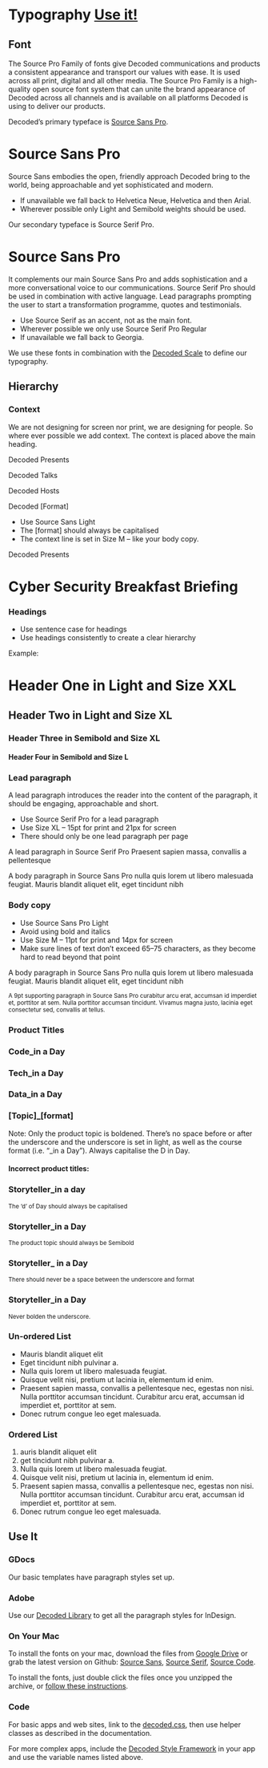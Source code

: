# Typography [Use it!](#use-it)

## Font
The Source Pro Family of fonts give Decoded communications and products a consistent appearance and transport our values with ease.
It is used across all print, digital and all other media. The Source Pro Family is a high-quality open source font system  that can unite the brand appearance of Decoded across all channels and is available on all platforms Decoded is using to deliver our products.

Decoded’s primary typeface is [Source Sans Pro](http://sourcesanspro.com/).

<div class="example">
  <h1>Source Sans Pro</h1>
</div>

Source Sans embodies the open, friendly approach Decoded bring to the world, being approachable and yet sophisticated and modern.

- If unavailable we fall back to Helvetica Neue, Helvetica and then Arial.
- Wherever possible only Light and Semibold weights should be used.

Our secondary typeface is Source Serif Pro.

<div class="example">
  <h1 class="serif">Source Sans Pro</h1>
</div>

It complements our main Source Sans Pro and adds sophistication and a more conversational voice to our communications. Source Serif Pro should be used in combination with active language. Lead paragraphs prompting the user to start a transformation programme, quotes and testimonials.

- Use Source Serif as an accent, not as the main font.
- Wherever possible we only use Source Serif Pro Regular
- If unavailable we fall back to Georgia.

We use these fonts in combination with the [Decoded Scale](/pages/scale) to define our typography.

## Hierarchy

### Context
We are not designing for screen nor print, we are designing for people. So where ever possible we add context.
The context is placed above the main heading.

<span class="context">Decoded Presents</span>

<span class="context">Decoded Talks</span>

<span class="context">Decoded Hosts</span>

<span class="context">Decoded [Format]</span>


- Use Source Sans Light
- The [format] should always be capitalised
- The context line is set in Size M &ndash; like your body copy.

<div class="example">
  <span class="context">Decoded Presents</span>
  <h1>Cyber Security Breakfast Briefing</h1>
</div>

### Headings

- Use sentence case for headings
- Use headings consistently to create a clear hierarchy

Example:

<div class="example">
  <h1>Header One in Light and Size XXL</h1>
  <h2>Header Two in Light and Size XL</h2>
  <h3>Header Three in Semibold and Size XL</h3>
  <h4>Header Four in Semibold and Size L</h4>
</div>




### Lead paragraph

A lead paragraph introduces the reader into the content of the paragraph, it should be engaging, approachable and short.

- Use Source Serif Pro for a lead paragraph
- Use Size XL &ndash; 15pt for print and 21px for screen
- There should only be one lead paragraph per page

<div class="example">
  <p class="lead">A lead paragraph in Source Serif Pro Praesent sapien massa, convallis a pellentesque</p>
  <p>A body paragraph in Source Sans Pro nulla quis lorem ut libero malesuada feugiat. Mauris blandit aliquet elit, eget tincidunt nibh</p>
</div>



### Body copy

- Use Source Sans Pro Light
- Avoid using bold and italics
- Use Size M &ndash; 11pt for print and 14px for screen
- Make sure lines of text don’t exceed 65–75 characters, as they become hard to read beyond that point

<div class="example">
  <p>A body paragraph in Source Sans Pro nulla quis lorem ut libero malesuada feugiat. Mauris blandit aliquet elit, eget tincidunt nibh</p>
  <small>A 9pt supporting paragraph in Source Sans Pro curabitur arcu erat, accumsan id imperdiet et, porttitor at sem. Nulla porttitor accumsan tincidunt. Vivamus magna justo, lacinia eget consectetur sed, convallis at tellus.</small>
</div>

### Product Titles

<div class="example">
  <h3 class="courseName">Code<span>&#95;in a Day</span></h3>
  <h3 class="courseName">Tech<span>&#95;in a Day</span></h3>
  <h3 class="courseName">Data<span>&#95;in a Day</span></h3>
  <h3 class="courseName">[Topic]<span>&#95;[format]</span></h3>
</div>
  <p>Note: Only the product topic is boldened. There’s no space before or after the underscore and the underscore is set in light, as well as the course format (i.e. “&#95;in a Day”). Always capitalise the D in Day.</p>

  <h4>Incorrect product titles:</h4>

<div class="example">
  <h3 class="courseName">Storyteller<span>&#95;in a day<span></h3>
  <small>The ‘d’ of Day should always be capitalised</small>

  <h3>Storyteller&#95;in a Day</h3>
  <small>The product topic should always be Semibold</small>

  <h3 class="courseName">Storyteller<span>&#95; in a Day</span></h3>
  <small>There should never be a space between the underscore and format</small>

  <h3 class="courseName">Storyteller&#95;<span>in a Day</span></h3>
  <small>Never bolden the underscore.</small>
</div>

### Un-ordered List
- Mauris blandit aliquet elit
- Eget tincidunt nibh pulvinar a.
- Nulla quis lorem ut libero malesuada feugiat.
- Quisque velit nisi, pretium ut lacinia in, elementum id enim.
- Praesent sapien massa, convallis a pellentesque nec, egestas non nisi. Nulla porttitor accumsan tincidunt. Curabitur arcu erat, accumsan id imperdiet et, porttitor at sem.
- Donec rutrum congue leo eget malesuada.

### Ordered List
1. auris blandit aliquet elit
2. get tincidunt nibh pulvinar a.
3. Nulla quis lorem ut libero malesuada feugiat.
4. Quisque velit nisi, pretium ut lacinia in, elementum id enim.
5. Praesent sapien massa, convallis a pellentesque nec, egestas non nisi. Nulla porttitor accumsan tincidunt. Curabitur arcu erat, accumsan id imperdiet et, porttitor at sem.
6. Donec rutrum congue leo eget malesuada.



## Use It

### GDocs

Our basic templates have paragraph styles set up.

### Adobe

Use our [Decoded Library](http://adobe.ly/1Lst3EU) to get all the paragraph styles for InDesign.

### On Your Mac

To install the fonts on your mac, download the files from [Google Drive](https://drive.google.com/a/decoded.co/folderview?id=0B7zlrpAcS_XNQlA1bV91cHNudWM&usp=sharing)
or grab the latest version on Github: [Source Sans](https://github.com/adobe-fonts/source-sans-pro), [Source Serif](https://github.com/adobe-fonts/source-sans-pro), [Source Code](https://github.com/adobe-fonts/source-code-pro).

To install the fonts, just double click the files once you unzipped the archive, or [follow these instructions](https://support.apple.com/en-gb/HT201749).

### Code

For basic apps and web sites, link to the [decoded.css](/pages/how-to/basic-css), then use helper classes as described in the documentation.

For more complex apps, include the [Decoded Style Framework](/pages/how-to/style-framework) in your app and use the variable names listed above.
